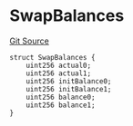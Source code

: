 # SwapBalances
[Git Source](https://github.com/ArrakisFinance/arrakis-modular/blob/b9ae3a6dd7145e0f69f817dcb31abd79f8e19310/src/structs/SValantis.sol)


```solidity
struct SwapBalances {
    uint256 actual0;
    uint256 actual1;
    uint256 initBalance0;
    uint256 initBalance1;
    uint256 balance0;
    uint256 balance1;
}
```

